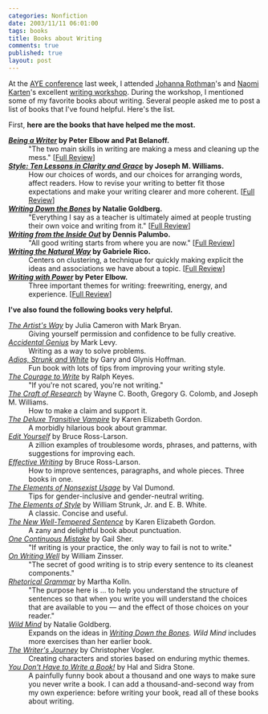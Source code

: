 ```yaml
--- 
categories: Nonfiction
date: 2003/11/11 06:01:00
tags: books
title: Books about Writing
comments: true
published: true
layout: post
---
```


At the <a href="http://www.ayeconference.com">AYE conference</a> last week, I attended <a href="http://www.jrothman.com">Johanna Rothman</a>'s and <a href="http://www.nkarten.com">Naomi Karten</a>'s excellent <a href="http://www.ayeconference.com/wiki/scribble.cgi?read=SessionThree021">writing workshop</a>. During the workshop, I mentioned some of my favorite books about writing. Several people asked me to post a list of books that I've found helpful. Here's the list.

First, <strong> here are the books that have helped me the most. </strong>

<dl> <dt> <strong><em><a href="http://www.amazon.com/exec/obidos/ASIN/0072378735/dalehemer-20">Being a Writer</a> </em>by Peter Elbow and Pat Belanoff. </strong> </dt> <dd> "The two main skills in writing are making a mess and cleaning up the mess."
[<a href="http://www.dhemery.com/dalewriting/2003/11/being_a_writer">Full Review</a>] </dd> <dt> <strong><em>
<a href="http://www.amazon.com/exec/obidos/ASIN/0321095170/dalehemer-20">Style: Ten Lessons in Clarity and Grace</a></em>  by Joseph M. Williams. </strong> </dt> <dd> How our choices of words, and our choices for arranging words, affect readers. How to revise your writing to better fit those expectations and make your writing clearer and more coherent.
[<a href="http://www.dhemery.com/dalewriting/2003/11/style">Full Review</a>] </dd> <dt> <strong><em>
<a href="http://www.amazon.com/exec/obidos/ASIN/0877733759/dalehemer-20">Writing Down the Bones</a> </em>by Natalie Goldberg. </strong> </dt> <dd> "Everything I say as a teacher is ultimately aimed at people trusting their own voice and writing from it."
[<a href="http://www.dhemery.com/dalewriting/2003/11/writing_down_the_bones">Full Review</a>] </dd> <dt> <strong>
<em><a href="http://www.amazon.com/exec/obidos/ASIN/0471382663/dalehemer-20">Writing from the Inside Out</a> </em>by Dennis Palumbo. </strong> </dt> <dd> "All good writing starts from where you are now."
[<a href="http://www.dhemery.com/dalewriting/2003/11/writing_from_the_inside_out">Full Review</a>] </dd> <dt> <strong><em>
<a href="http://www.amazon.com/exec/obidos/ASIN/0874772362/dalehemer-20">Writing the Natural Way</a> </em>by Gabriele Rico. </strong> </dt> <dd> Centers on clustering, a technique for quickly making explicit the ideas and associations we have about a topic.
[<a href="http://www.dhemery.com/dalewriting/2003/11/writing_the_natural_way">Full Review</a>] </dd> <dt> <strong>
<em><a href="http://www.amazon.com/exec/obidos/ASIN/0195029135/dalehemer-20">Writing with Power</a> </em>by Peter Elbow. </strong> </dt> <dd> Three important themes for writing: freewriting, energy, and experience.
[<a href="http://www.dhemery.com/dalewriting/2003/11/writing_with_power">Full Review</a>] </dd> </dl> <strong> I've also found the following books very helpful. </strong>

<dl> <dt> <em><a href="http://www.amazon.com/exec/obidos/ASIN/0874776945/dalehemer-20">The Artist's Way</a> </em>by Julia Cameron with Mark Bryan. </dt> <dd> Giving yourself permission and confidence to be fully creative. </dd> <dt> <em>
<a href="http://www.amazon.com/exec/obidos/ASIN/1576750833/dalehemer-20">Accidental Genius</a> </em>by Mark Levy. </dt> <dd> Writing as a way to solve problems. </dd> <dt> <em>
<a href="http://www.amazon.com/exec/obidos/ASIN/0937363154/dalehemer-20">Adios, Strunk and White</a> </em>by Gary and Glynis Hoffman. </dt> <dd> Fun book with lots of tips from improving your writing style. </dd> <dt> <em>
<a href="http://www.amazon.com/exec/obidos/ASIN/0805031898/dalehemer-20">The Courage to Write</a> </em>by Ralph Keyes. </dt> <dd> "If you're not scared, you're not writing." </dd> <dt> <em>
<a href="http://www.amazon.com/exec/obidos/ASIN/0226065685/dalehemer-20">The Craft of Research</a> </em>by Wayne C. Booth, Gregory G. Colomb, and Joseph M. Williams. </dt> <dd> How to make a claim and support it. </dd> <dt> <em>
<a href="http://www.amazon.com/exec/obidos/ASIN/0679418601/dalehemer-20">The Deluxe Transitive Vampire</a> </em>by Karen Elizabeth Gordon. </dt> <dd> A morbidly hilarious book about grammar. </dd> <dt> <em>
<a href="http://www.amazon.com/exec/obidos/ASIN/0393302687/dalehemer-20">Edit Yourself</a> </em>by Bruce Ross-Larson. </dt> <dd> A zillion examples of troublesome words, phrases, and patterns, with suggestions for improving each. </dd> <dt> <em>
<a href="http://www.amazon.com/exec/obidos/ASIN/0393046397/dalehemer-20">Effective Writing</a> </em>by Bruce Ross-Larson. </dt> <dd> How to improve sentences, paragraphs, and whole pieces. Three books in one. </dd> <dt> <em>
<a href="http://www.amazon.com/exec/obidos/ASIN/0133689115/dalehemer-20">The Elements of Nonsexist Usage</a> </em>by Val Dumond. </dt> <dd> Tips for gender-inclusive and gender-neutral writing. </dd> <dt> <em>
<a href="http://www.amazon.com/exec/obidos/ASIN/020530902X/dalehemer-20">The Elements of Style</a> </em>by William Strunk, Jr. and E. B. White. </dt> <dd> A classic.  Concise and useful. </dd> <dt> <em>
<a href="http://www.amazon.com/exec/obidos/ASIN/0395628830/dalehemer-20">The New Well-Tempered Sentence</a> </em>by Karen Elizabeth Gordon. </dt> <dd> A zany and delightful book about punctuation. </dd> <dt> <em>
<a href="http://www.amazon.com/exec/obidos/ASIN/0140195874/dalehemer-20">One Continuous Mistake</a> </em>by Gail Sher. </dt> <dd> "If writing is your practice, the only way to fail is not to write." </dd> <dt> <em>
<a href="http://www.amazon.com/exec/obidos/ASIN/0060006641/dalehemer-20">On Writing Well</a> </em>by William Zinsser. </dt> <dd> "The secret of good writing is to strip every sentence to its cleanest components." </dd> <dt> <em>
<a href="http://www.amazon.com/exec/obidos/ASIN/0205283055/dalehemer-20">Rhetorical Grammar</a> </em>by Martha Kolln. </dt> <dd> "The purpose here is ... to help you understand the structure of sentences so that when you write you will understand the choices that are available to you — and the effect of those choices on your reader." </dd> <dt> <em>
<a href="http://www.amazon.com/exec/obidos/ASIN/0553347756/dalehemer-20">Wild Mind</a> </em>by Natalie Goldberg. </dt> <dd> Expands on the ideas in <em><a href="http://www.dhemery.com/cwd/2003/11/writing_down_the_bones.html">Writing Down the Bones</a>. </em><em>Wild Mind</em> includes more exercises than her earlier book. </dd> <dt> <em>
<a href="http://www.amazon.com/exec/obidos/ASIN/0941188701/dalehemer-20">The Writer's Journey</a> </em>by Christopher Vogler. </dt> <dd> Creating characters and stories based on enduring mythic themes. </dd> <dt> <em>
<a href="http://www.amazon.com/exec/obidos/ASIN/156557060X/dalehemer-20">You Don't Have to Write a Book!</a> </em>by Hal and Sidra Stone. </dt> <dd> A painfully funny book about a thousand and one ways to make sure you never write a book. I can add a thousand-and-second way from my own experience: before writing your book, read all of these books about writing. </dd> </dl>
